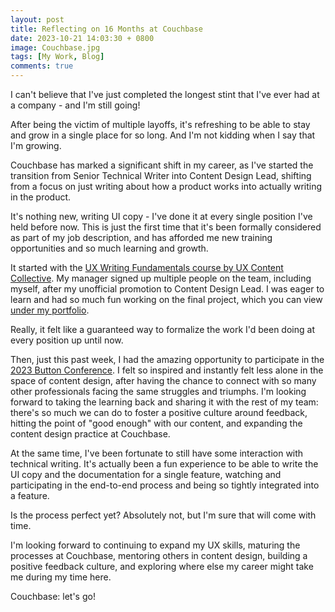 ```yaml
---
layout: post
title: Reflecting on 16 Months at Couchbase
date: 2023-10-21 14:03:30 + 0800
image: Couchbase.jpg
tags: [My Work, Blog]
comments: true
---
```


I can't believe that I've just completed the longest stint that I've ever had at a company - and I'm still going! 

After being the victim of multiple layoffs, it's refreshing to be able to stay and grow in a single place for so long.
And I'm not kidding when I say that I'm growing. 

Couchbase has marked a significant shift in my career, as I've started the transition from Senior Technical Writer into Content Design Lead, shifting from a focus on just writing about how a product works into actually writing in the product. 

It's nothing new, writing UI copy - I've done it at every single position I've held before now.
This is just the first time that it's been formally considered as part of my job description, and has afforded me new training opportunities and so much learning and growth. 

It started with the [UX Writing Fundamentals course by UX Content Collective](https://uxcontent.com/uxwc-the-fundamentals-course/). 
My manager signed up multiple people on the team, including myself, after my unofficial promotion to Content Design Lead. 
I was eager to learn and had so much fun working on the final project, which you can view [under my portfolio](../_pages/content-design-mobile.md). 

Really, it felt like a guaranteed way to formalize the work I'd been doing at every position up until now. 

Then, just this past week, I had the amazing opportunity to participate in the [2023 Button Conference](https://www.buttonconf.com/). 
I felt so inspired and instantly felt less alone in the space of content design, after having the chance to connect with so many other professionals facing the same struggles and triumphs. 
I'm looking forward to taking the learning back and sharing it with the rest of my team: there's so much we can do to foster a positive culture around feedback, hitting the point of "good enough" with our content, and expanding the content design practice at Couchbase. 

At the same time, I've been fortunate to still have some interaction with technical writing.
It's actually been a fun experience to be able to write the UI copy and the documentation for a single feature, watching and participating in the end-to-end process and being so tightly integrated into a feature. 

Is the process perfect yet?
Absolutely not, but I'm sure that will come with time. 

I'm looking forward to continuing to expand my UX skills, maturing the processes at Couchbase, mentoring others in content design, building a positive feedback culture, and exploring where else my career might take me during my time here. 

Couchbase: let's go! 